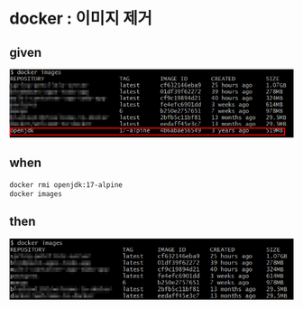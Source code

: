 
# docker : 이미지 제거

## given

![img_13.png](..%2Fimages%2Fimg_13.png)

## when

```
docker rmi openjdk:17-alpine
docker images
```

## then

![img_14.png](..%2Fimages%2Fimg_14.png)